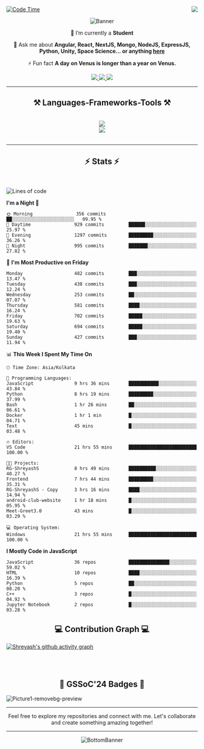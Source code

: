 <div>
 
<img align="right" src="https://visitor-badge.laobi.icu/badge?page_id=shreyash3087.shreyash3087" />

 [![Code Time](https://wakatime.com/badge/user/cd5f70df-e644-46f4-a03b-e1ce78615131.svg)](https://wakatime.com/@cd5f70df-e644-46f4-a03b-e1ce78615131)
 
</div>


<div align="center">
 
![Banner](https://github.com/user-attachments/assets/fe33d289-b057-4d85-ad76-3103802aa9e1)

</div>


<div align="center">
 
 🔭 I’m currently a **Student** 

💬 Ask me about **Angular, React, NextJS, Mongo, NodeJS, ExpressJS, Python, Unity, Space Science... or anything [here](https://github.com/shreyash3087/shreyash3087/issues)**

⚡ Fun fact **A day on Venus is longer than a year on Venus.**

</div>
 
<div align="center"> 
  <a href="mailto:shreyash3087@gmail.com">
    <img src="https://img.shields.io/badge/Gmail-333333?style=for-the-badge&logo=gmail&logoColor=red" />
  </a>
  <a href="https://www.linkedin.com/in/shreyash-srivastava-1a1161280" target="_blank">
    <img src="https://img.shields.io/badge/LinkedIn-0077B5?style=for-the-badge&logo=linkedin&logoColor=white" target="_blank" />
  </a>
  <a href="https://github.com/shreyash3087" target="_blank">
     <img src="https://img.shields.io/badge/Github-FF5722?style=for-the-badge&logo=github&logoColor=white" target="_blank" />
  </a>
</div>
<hr/>
 
<h2 align="center">⚒️ Languages-Frameworks-Tools ⚒️</h2>
<br/>
<div align="center">
    <img src="https://skillicons.dev/icons?i=react,bootstrap,html,css,vscode,github,figma,cpp,vercel,netlify" /><br>
    <img src="https://skillicons.dev/icons?i=tailwind,git,nodejs,python,javascript,typescript,express,firebase,mongodb,nextjs,unity,azure,blender" /><br>
</div>

<br/>
<hr/>

<h2 align="center">⚡ Stats ⚡</h2>

<br>
<div>
 
 
<!--START_SECTION:waka-->
![Lines of code](https://img.shields.io/badge/From%20Hello%20World%20I%27ve%20Written-4.2%20million%20lines%20of%20code-blue)

**I'm a Night 🦉** 

```text
🌞 Morning                356 commits         ██░░░░░░░░░░░░░░░░░░░░░░░   09.95 % 
🌆 Daytime                929 commits         ██████░░░░░░░░░░░░░░░░░░░   25.97 % 
🌃 Evening                1297 commits        █████████░░░░░░░░░░░░░░░░   36.26 % 
🌙 Night                  995 commits         ███████░░░░░░░░░░░░░░░░░░   27.82 % 
```
📅 **I'm Most Productive on Friday** 

```text
Monday                   482 commits         ███░░░░░░░░░░░░░░░░░░░░░░   13.47 % 
Tuesday                  438 commits         ███░░░░░░░░░░░░░░░░░░░░░░   12.24 % 
Wednesday                253 commits         ██░░░░░░░░░░░░░░░░░░░░░░░   07.07 % 
Thursday                 581 commits         ████░░░░░░░░░░░░░░░░░░░░░   16.24 % 
Friday                   702 commits         █████░░░░░░░░░░░░░░░░░░░░   19.63 % 
Saturday                 694 commits         █████░░░░░░░░░░░░░░░░░░░░   19.40 % 
Sunday                   427 commits         ███░░░░░░░░░░░░░░░░░░░░░░   11.94 % 
```


📊 **This Week I Spent My Time On** 

```text
🕑︎ Time Zone: Asia/Kolkata

💬 Programming Languages: 
JavaScript               9 hrs 36 mins       ███████████░░░░░░░░░░░░░░   43.84 % 
Python                   8 hrs 19 mins       █████████░░░░░░░░░░░░░░░░   37.99 % 
Bash                     1 hr 26 mins        ██░░░░░░░░░░░░░░░░░░░░░░░   06.61 % 
Docker                   1 hr 1 min          █░░░░░░░░░░░░░░░░░░░░░░░░   04.71 % 
Text                     45 mins             █░░░░░░░░░░░░░░░░░░░░░░░░   03.48 % 

🔥 Editors: 
VS Code                  21 hrs 55 mins      █████████████████████████   100.00 % 

🐱‍💻 Projects: 
RG-ShreyashS             8 hrs 49 mins       ██████████░░░░░░░░░░░░░░░   40.27 % 
Frontend                 7 hrs 44 mins       █████████░░░░░░░░░░░░░░░░   35.31 % 
RG-ShreyashS - Copy      3 hrs 16 mins       ████░░░░░░░░░░░░░░░░░░░░░   14.94 % 
android-club-website     1 hr 18 mins        █░░░░░░░░░░░░░░░░░░░░░░░░   05.95 % 
Meet-Greet3.0            43 mins             █░░░░░░░░░░░░░░░░░░░░░░░░   03.29 % 

💻 Operating System: 
Windows                  21 hrs 55 mins      █████████████████████████   100.00 % 
```

**I Mostly Code in JavaScript** 

```text
JavaScript               36 repos            ███████████████░░░░░░░░░░   59.02 % 
HTML                     10 repos            ████░░░░░░░░░░░░░░░░░░░░░   16.39 % 
Python                   5 repos             ██░░░░░░░░░░░░░░░░░░░░░░░   08.20 % 
C++                      3 repos             █░░░░░░░░░░░░░░░░░░░░░░░░   04.92 % 
Jupyter Notebook         2 repos             █░░░░░░░░░░░░░░░░░░░░░░░░   03.28 % 
```




<!--END_SECTION:waka-->

</div>

<div>
  <div align="center" ><h2 align="center">💻 Contribution Graph 💻</h2></div>
 
  [![Shreyash's github activity graph](https://github-readme-activity-graph.vercel.app/graph?username=shreyash3087&hide_border=true&theme=github)](https://github.com/ashutosh00710/github-readme-activity-graph)
 
</div>

<br/><br/>

<h2 align="center">🔰 GSSoC'24 Badges 🔰</h2>

![Picture1-removebg-preview](https://github.com/user-attachments/assets/4ece96a5-043a-44df-b51b-40738d3603ff)

<div align="center"> 
  <hr/>
  Feel free to explore my repositories and connect with me. Let's collaborate and create something amazing together!
  <hr/>
</div>

<div align="center">
 
![BottomBanner](https://github.com/user-attachments/assets/7afe064f-9b9f-401d-bec1-35c8625bb3dc)

</div>

